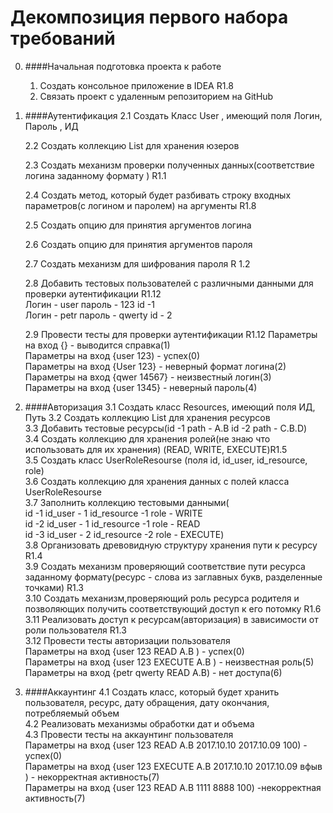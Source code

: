 # Декомпозиция первого набора требований  
0. ####Начальная подготовка проекта к работе
    1. Создать консольное приложение в IDEA R1.8  
    2. Связать проект с удаленным репозиторием на GitHub  
0. ####Аутентификация
    2.1 Создать Класс User , имеющий поля Логин, Пароль , ИД
    
    2.2 Создать коллекцию List<User> для хранения юзеров
    
    2.3 Создать механизм проверки полученных данных(соответствие логина заданному формату ) R1.1
   
    2.4 Создать метод, который будет разбивать строку входных параметров(с логином и паролем) на аргументы R1.8
   
    2.5 Создать опцию для принятия аргументов логина
   
    2.6 Создать опцию для принятия аргументов пароля 
   
    2.7 Создать механизм для шифрования пароля R 1.2
   
    2.8 Добавить тестовых пользователей с различными данными  для проверки аутентификации R1.12  
Логин - user пароль - 123 id -1  
Логин - petr пароль - qwerty id - 2

    2.9 Провести тесты для проверки аутентификации R1.12
Параметры на вход {} - выводится справка(1)  
Параметры на вход {user 123) - успех(0)  
Параметры на вход {User 123} - неверный формат логина(2)  
Параметры на вход {qwer 14567} - неизвестный логин(3)  
Параметры на вход {user 1345} - неверный пароль(4)  

0. ####Авторизация
    3.1 Создать класс Resources, имеющий поля ИД, Путь
    3.2 Создать коллекцию List<Resources> для хранения ресурсов   
    3.3 Добавить тестовые ресурсы(id -1  path -  A.B        id -2  path -  C.B.D)  
    3.4 Создать коллекцию для хранения ролей(не знаю что использовать для их хранения) (READ, WRITE, EXECUTE)R1.5  
    3.5 Создать класс UserRoleResourse (поля id, id_user, id_resource, role)  
    3.6 Создать коллекцию для хранения данных с полей класса UserRoleResourse  
    3.7 Заполнить коллекцию тестовыми данными(   
id -1 id_user - 1 id_resource -1 role - WRITE  	
id -2 id_user - 1 id_resource -1 role - READ  				
id -3 id_user - 2 id_resource -2 role - EXECUTE)  
    3.8 Организовать древовидную структуру хранения пути к ресурсу R1.4  
    3.9 Создать механизм проверяющий соответствие пути ресурса заданному формату(ресурс - слова из заглавных букв, разделенные точками) R1.3  
    3.10 Создать механизм,проверяющий роль ресурса родителя и позволяющих получить соответствующий доступ к его потомку R1.6  
    3.11 Реализовать доступ к ресурсам(авторизация) в зависимости от роли пользователя R1.3  
    3.12 Провести тесты авторизации пользователя  
Параметры на вход {user 123 READ  A.B ) - успех(0)  
Параметры на вход {user 123 EXECUTE  A.B ) - неизвестная роль(5)  
Параметры на вход {petr qwerty READ  A.B) - нет доступа(6)  

0. ####Аккаунтинг
    4.1 Создать класс, который будет хранить пользователя, ресурс, дату обращения, дату окончания, потребляемый объем   
    4.2 Реализовать механизмы обработки дат и объема  
    4.3 Провести тесты на аккаунтинг пользователя  
Параметры на вход {user 123 READ  A.B 2017.10.10 2017.10.09 100) - успех(0)  
Параметры на вход {user 123 EXECUTE  A.B 2017.10.10 2017.10.09 вфыв ) - некорректная активность(7)  
Параметры на вход {user 123 READ  A.B 1111 8888 100) -некорректная активность(7)

 